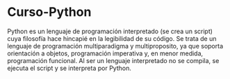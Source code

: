 # Curso-Python

Python es un lenguaje de programación interpretado (se crea un script) cuya filosofía hace hincapié en la legibilidad de su código.​ Se trata de un lenguaje de programación multiparadigma y multiproposito, ya que soporta orientación a objetos, programación imperativa y, en menor medida, programación funcional.
Al ser un lenguaje interpretado no se compila, se ejecuta el script y se interpreta por Python.
